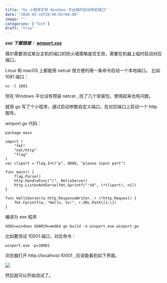 ```yaml
---
title: "Go 小程序实现 Windows 平台临时启动特定端口"
date: "2020-05-19T20:00:02+08:00"
image: ""
categories: ['Tech']
draft: "true"
---
```


**_exe 下载链接： [winport.exe](/winport.exe)_**

偶尔需要测试某台主机的端口的防火墙策略是否生效，需要在机器上临时启动对应端口。

Linux 和 macOS 上都能用 netcat 很方便的用一条命令启动一个本地端口。 比如 1081 端口：

```
nc -l 1081
```

但在 Windows 平台没有预装 netcat , 找了几个安装包，使用起来也有问题。

就用 go 写了个小程序，通过启动参数自定义端口，在对应端口上启动一个 http 服务。

winport.go 代码：

```
package main

import (
	"fmt"
	"net/http"
	"flag"
)
var cliport = flag.Int("p", 8888, "please input port")

func main() {
	flag.Parse()
	http.HandleFunc("/", HelloServer)
	http.ListenAndServe(fmt.Sprintf(":%d", \*cliport), nil)
}

func HelloServer(w http.ResponseWriter, r \*http.Request) {
	fmt.Fprintf(w, "Hello, %s!", r.URL.Path\[1:\])
}
```

编译为 exe 程序

```
GOOS=windows GOARCH=amd64 go build -o winport.exe winport.go
```

比如要测试 10001 端口，对应命令：

```
winport.exe -p=10001
```

浏览器打开 http://localhost:10001 , 应该能看到如下界面。

![](https://image.butou.ma/i/2023/07/19/64b7bbfa20dd2.png)

然后就可以开始测试了。